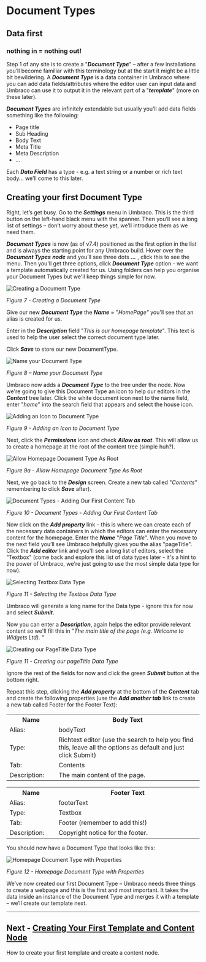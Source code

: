 # Document Types

## Data first 
### nothing in = nothing out!

Step 1 of any site is to create a "**_Document Type_**" – after a few installations you’ll become familiar with this terminology but at the start it might be a little bit bewildering.  A **_Document Type_** is a data container in Umbraco where you can add data fields/attributes where the editor user can input data and Umbraco can use it to output it in the relevant part of a "**_template_**" (more on these later).  

**_Document Types_** are infinitely extendable but usually you’ll add data fields something like the following:

*    Page title
*    Sub Heading
*    Body Text
*    Meta Title
*    Meta Description
*    ...


Each **_Data Field_** has a type - e.g. a text string or a number or rich text body... we’ll come to this later.

## Creating your first Document Type


Right, let’s get busy. Go to the **_Settings_** menu in Umbraco. This is the third button on the left-hand black menu with the spanner. Then you’ll see a long list of settings – don’t worry about these yet, we’ll introduce them as we need them. 


**_Document Types_** is now (as of v7.4) positioned as the first option in the list and is always the starting point for any Umbraco build.  Hover over the **_Document Types_** **_node_** and you’ll see three dots **_..._** , click this to see the menu. Then you'll get three options, click **_Document Type_** option - we want a template automatically created for us. Using folders can help you organise your Document Types but we'll keep things simple for now.


![Creating a Document Type](images/figure-7-creating-a-document-type.png)


*Figure 7 - Creating a Document Type*

Give our new **_Document Type_** the **_Name_** = "_HomePage"_ you'll see that an alias is created for us. 

Enter in the **_Description_** field "_This is our homepage template_".  This text is used to help the user select the correct document type later. 

Click **_Save_** to store our new DocumentType. 


![Name your Document Type](images/figure-8-name-your-document-type.png)


*Figure 8 – Name your Document Type*


Umbraco now adds a **_Document Type_** to the tree under the node. Now we're going to give this Document Type an icon to help our editors in the **_Content_** tree later. Click the white document icon next to the name field, enter "_home_" into the search field that appears and select the house icon.


![Adding an Icon to Document Type](images/figure-9-adding-an-icon-to-document-type.png)


*Figure 9 - Adding an Icon to Document Type*

Next, click the  **_Permissions_** icon and check **_Allow as root_**.  This will allow us to create a homepage at the root of the content tree (simple huh?). 

![Allow Homepage Document Type As Root](images/figure-9a-allow-document-type-as-root.png)


*Figure 9a - Allow Homepage Document Type As Root*

Next, we go back to the **_Design_** screen. Create a new tab called "_Contents_" remembering to click **_Save_** after).


![Document Types - Adding Our First Content Tab](images/figure-10-document-types-adding-tabs.png)


*Figure 10 - Document Types - Adding Our First Content Tab*


Now click on the **_Add property_** link – this is where we can create each of the necessary data containers in which the editors can enter the necessary content for the homepage.  Enter the **_Name_** "_Page Title_". When you move to the next field you’ll see Umbraco helpfully gives you the alias "pageTitle".  Click the **_Add editor_** link and you'll see a long list of editors, select the "Textbox" (come back and explore this list of data types later - it's a hint to the power of Umbraco, we're just going to use the most simple data type for now).  

![Selecting Textbox Data Type](images/figure-11a-selecting-textbox-data-type.png)


*Figure 11 - Selecting the Textbox Data Type*

Umbraco will generate a long name for the Data type - ignore this for now and select **_Submit_**.

Now you can enter a **_Description_**, again helps the editor provide relevant content so we'll fill this in "_The main title of the page (e.g. Welcome to Widgets Ltd)._ " 


![Creating our PageTitle Data Type](images/figure-11-creating-our-pagetitle-data-type.png)


*Figure 11 - Creating our pageTitle Data Type*


Ignore the rest of the fields for now and click the green **_Submit_** button at the bottom right. 

Repeat this step, clicking the **_Add property_** at the bottom of the **_Content_** tab and create the following properties (use the **_Add another tab_** link to create a new tab called Footer for the Footer Text):

<table border="0">
<col width="130">
<col width="400">
<tr><th>Name</th><th>Body Text</th></tr>
<tr><td>Alias:</td><td>bodyText</td></tr>
<tr><td>Type:</td><td>Richtext editor (use the search to help you find this, leave all the options as default and just click Submit)</td></tr>
<tr><td>Tab:</td><td>Contents</td></tr>
<tr><td>Description:</td><td>The main content of the page.</td></tr>
</table>

<table border="0">
<col width="130">
<col width="400">
<tr><th>Name</th><th>Footer Text</th></tr>
<tr><td>Alias:</td><td>footerText</td></tr>
<tr><td>Type:</td><td>Textbox</td></tr>
<tr><td>Tab:</td><td>Footer (remember to add this!)</td></tr>
<tr><td>Description:</td><td>Copyright notice for the footer.</td></tr>
</table>

You should now have a Document Type that looks like this:

![Homepage Document Type with Properties](images/figure-12-homepage-document-type-with-properties.png)


*Figure 12 - Homepage Document Type with Properties*


We’ve now created our first Document Type – Umbraco needs three things to create a webpage and this is the first and most important. It takes the data inside an instance of the Document Type and merges it with a template – we’ll create our template next.


---
## Next - [Creating Your First Template and Content Node](Creating-Your-First-Template-and-Content-Node.md)
How to create your first template and create a content node. 
